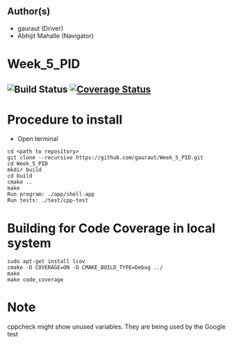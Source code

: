 ## Author(s)
- gauraut (Driver)
- Abhijit Mahalle (Navigator)
# Week_5_PID
![Build Status](https://app.travis-ci.com/gauraut/Week_5_PID.svg?branch=master)
[![Coverage Status](https://coveralls.io/repos/github/gauraut/Week_5_PID/badge.svg?branch=master)](https://coveralls.io/github/gauraut/Week_5_PID?branch=master)
---
# Procedure to install
- Open terminal
```
cd <path to repository>
git clone --recursive https://github.com/gauraut/Week_5_PID.git
cd Week_5_PID
mkdir build
cd build
cmake ..
make
Run program: ./app/shell-app
Run tests: ./test/cpp-test
```
# Building for Code Coverage in local system
```
sudo apt-get install lcov
cmake -D COVERAGE=ON -D CMAKE_BUILD_TYPE=Debug ../
make
make code_coverage
```

# Note
cppcheck might show unused variables. They are being used by the Google test

